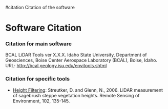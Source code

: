 #citation Citation of the software

# Software Citation #

### Citation for main software ###
BCAL LiDAR Tools ver X.X.X. Idaho State University, Department of Geosciences, Boise Center Aerospace Laboratory (BCAL), Boise, Idaho. URL: http://bcal.geology.isu.edu/envitools.shtml

### Citation for specific tools ###
  * [Height Filtering](HeightFiltering.md): Streutker, D. and Glenn, N., 2006. LiDAR measurement of sagebrush steppe vegetation heights. Remote Sensing of Environment, 102, 135-145.
